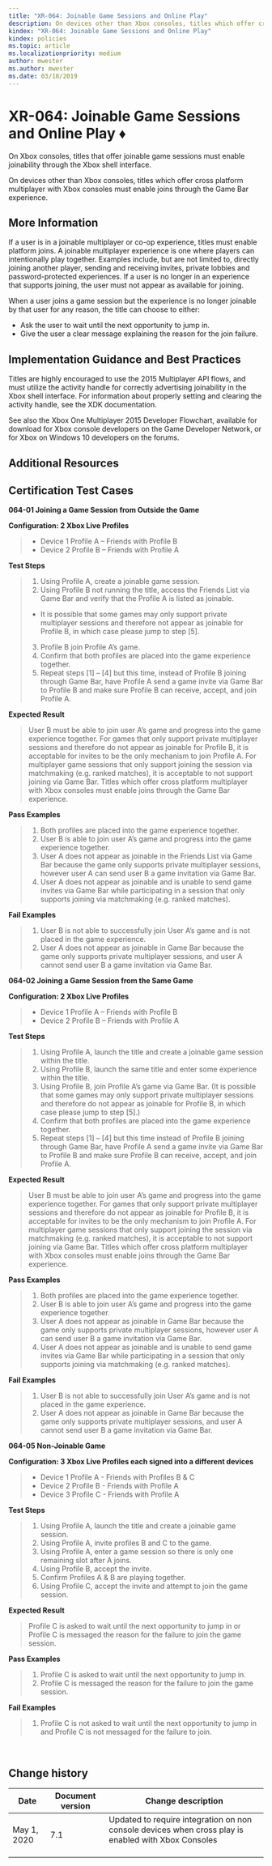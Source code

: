 ```yaml
---
title: "XR-064: Joinable Game Sessions and Online Play"
description: On devices other than Xbox consoles, titles which offer cross platform multiplayer with Xbox consoles must enable joins through the Game Bar experience.
kindex: "XR-064: Joinable Game Sessions and Online Play"
kindex: policies
ms.topic: article
ms.localizationpriority: medium
author: mwester
ms.author: mwester
ms.date: 03/18/2019
---
```


# XR-064: Joinable Game Sessions and Online Play &diams;

On Xbox consoles, titles that offer joinable game sessions must enable joinability through the Xbox shell interface. 

On devices other than Xbox consoles, titles which offer cross platform multiplayer with Xbox consoles must enable joins through the Game Bar experience.


## More Information
If a user is in a joinable multiplayer or co-op experience, titles must enable platform joins. A joinable multiplayer experience is one where players can intentionally play together. Examples include, but are not limited to, directly joining another player, sending and receiving invites, private lobbies and password-protected experiences.  If a user is no longer in an experience that supports joining, the user must not appear as available for joining.

When a user joins a game session but the experience is no longer joinable by that user for any reason, the title can choose to either:
* Ask the user to wait until the next opportunity to jump in.
* Give the user a clear message explaining the reason for the join failure.


## Implementation Guidance and Best Practices

Titles are highly encouraged to use the 2015 Multiplayer API flows, and must utilize the activity handle for correctly advertising joinability in the Xbox shell interface. For information about properly setting and clearing the activity handle, see the XDK documentation.

See also the Xbox One Multiplayer 2015 Developer Flowchart, available for download for Xbox console developers on the Game Developer Network, or for Xbox on Windows 10 developers on the forums.

## Additional Resources

## Certification Test Cases

**064-01 Joining a Game Session from Outside the Game**

**Configuration: 2 Xbox Live Profiles**
>* Device 1 Profile A – Friends with Profile B
>* Device 2 Profile B – Friends with Profile A

**Test Steps**
>1. Using Profile A, create a joinable game session.
>2. Using Profile B not running the title, access the Friends List via Game Bar and verify that the Profile A is listed as joinable.
>* It is possible that some games may only support private multiplayer sessions and therefore not appear as joinable for Profile B, in which case please jump to step [5].
>3. Profile B join Profile A’s game.
>4. Confirm that both profiles are placed into the game experience together.
>5. Repeat steps [1] – [4] but this time, instead of Profile B joining through Game Bar, have Profile A send a game invite via Game Bar to Profile B and make sure Profile B can receive, accept, and join Profile A.

**Expected Result**  
>User B must be able to join user A’s game and progress into the game experience together. For games that only support private multiplayer sessions and therefore do not appear as joinable for Profile B, it is acceptable for invites to be the only mechanism to join Profile A. For multiplayer game sessions that only support joining the session via matchmaking (e.g. ranked matches), it is acceptable to not support joining via Game Bar.  Titles which offer cross platform multiplayer with Xbox consoles must enable joins through the Game Bar experience.

**Pass Examples**
>1. Both profiles are placed into the game experience together.
>2. User B is able to join user A’s game and progress into the game experience together.
>3. User A does not appear as joinable in the Friends List via Game Bar because the game only supports private multiplayer sessions, however user A can send user B a game invitation via Game Bar.
>4. User A does not appear as joinable and is unable to send game invites via Game Bar while participating in a session that only supports joining via matchmaking (e.g. ranked matches).

**Fail Examples**
>1. User B is not able to successfully join User A’s game and is not placed in the game experience.
>2. User A does not appear as joinable in Game Bar because the game only supports private multiplayer sessions, and user A cannot send user B a game invitation via Game Bar.

**064-02 Joining a Game Session from the Same Game**

**Configuration: 2 Xbox Live Profiles**
>* Device 1 Profile A – Friends with Profile B
>* Device 2 Profile B – Friends with Profile A

**Test Steps**
>1. Using Profile A, launch the title and create a joinable game session within the title.
>2. Using Profile B, launch the same title and enter some experience within the title.
>3. Using Profile B, join Profile A’s game via Game Bar. (It is possible that some games may only support private multiplayer sessions and therefore do not appear as joinable for Profile B, in which case please jump to step [5].)
>4. Confirm that both profiles are placed into the game experience together.
>5. Repeat steps [1] – [4] but this time instead of Profile B joining through Game Bar, have Profile A send a game invite via Game Bar to Profile B and make sure Profile B can receive, accept, and join Profile A.

**Expected Result**
>User B must be able to join user A’s game and progress into the game experience together. For games that only support private multiplayer sessions and therefore do not appear as joinable for Profile B, it is acceptable for invites to be the only mechanism to join Profile A. For multiplayer game sessions that only support joining the session via matchmaking (e.g. ranked matches), it is acceptable to not support joining via Game Bar. Titles which offer cross platform multiplayer with Xbox consoles must enable joins through the Game Bar experience.

**Pass Examples**
>1. Both profiles are placed into the game experience together.
>2. User B is able to join user A’s game and progress into the game experience together.
>3. User A does not appear as joinable in Game Bar because the game only supports private multiplayer sessions, however user A can send user B a game invitation via Game Bar.
>4. User A does not appear as joinable and is unable to send game invites via Game Bar while participating in a session that only supports joining via matchmaking (e.g. ranked matches).

**Fail Examples**
>1. User B is not able to successfully join User A’s game and is not placed in the game experience.
>2. User A does not appear as joinable in Game Bar because the game only supports private multiplayer sessions, and user A cannot send user B a game invitation via Game Bar.

**064-05 Non-Joinable Game**

**Configuration: 3 Xbox Live Profiles each signed into a different devices**
>* Device 1 Profile A - Friends with Profiles B & C
>* Device 2 Profile B - Friends with Profile A
>* Device 3 Profile C - Friends with Profile A

**Test Steps**
>1. Using Profile A, launch the title and create a joinable game session.
>2. Using Profile A, invite profiles B and C to the game.
>3. Using Profile A, enter a game session so there is only one remaining slot after A joins.
>4. Using Profile B, accept the invite.
>5. Confirm Profiles A & B are playing together.
>6. Using Profile C, accept the invite and attempt to join the game session.

**Expected Result**
>Profile C is asked to wait until the next opportunity to jump in or Profile C is messaged the reason for the failure to join the game session.

**Pass Examples**
>1. Profile C is asked to wait until the next opportunity to jump in.
>2. Profile C is messaged the reason for the failure to join the game session.

**Fail Examples**
>1. Profile C is not asked to wait until the next opportunity to jump in and Profile C is not messaged for the failure to join. 

<br />

## Change history 

Date | Document version | Change description
-----|------------------|-------------------
May 1, 2020  | 7.1 | Updated to require integration on non console devices when cross play is enabled with Xbox Consoles  <br/> <br/> 
